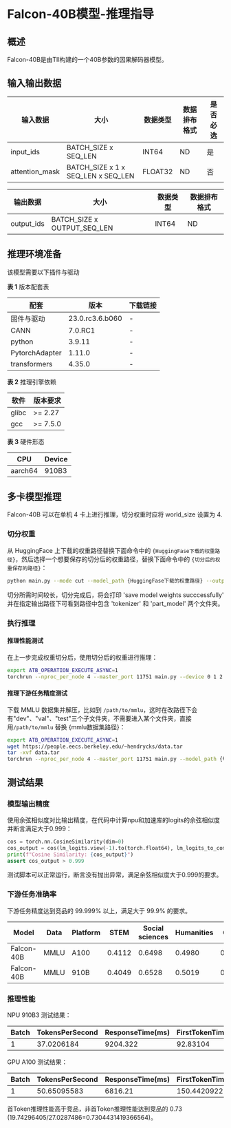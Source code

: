 # Falcon-40B模型-推理指导

## 概述

Falcon-40B是由TII构建的一个40B参数的因果解码器模型。

## 输入输出数据


| 输入数据       | 大小                               | 数据类型 | 数据排布格式 | 是否必选 |
| -------------- | ---------------------------------- | -------- | ------------ | -------- |
| input_ids      | BATCH_SIZE x SEQ_LEN               | INT64    | ND           | 是       |
| attention_mask | BATCH_SIZE x 1 x SEQ_LEN x SEQ_LEN | FLOAT32  | ND           | 否       |



| 输出数据   | 大小                        | 数据类型 | 数据排布格式 |
| ---------- | --------------------------- | -------- | ------------ |
| output_ids | BATCH_SIZE x OUTPUT_SEQ_LEN | INT64    | ND           |

## 推理环境准备

该模型需要以下插件与驱动

**表 1** 版本配套表

| 配套           | 版本            | 下载链接 |
| -------------- | --------------- | -------- |
| 固件与驱动     | 23.0.rc3.6.b060 | -        |
| CANN           | 7.0.RC1         | -        |
| python         | 3.9.11          | -        |
| PytorchAdapter | 1.11.0          | -        |
| transformers   | 4.35.0          | -        |

**表 2** 推理引擎依赖

| 软件  | 版本要求 |
| ----- | -------- |
| glibc | >= 2.27  |
| gcc   | >= 7.5.0 |

**表 3** 硬件形态

| CPU     | Device |
| ------- | ------ |
| aarch64 | 910B3  |

## 多卡模型推理

Falcon-40B 可以在单机 4 卡上进行推理，切分权重时应将 world_size 设置为 4.

### 切分权重

从 HuggingFace 上下载的权重路径替换下面命令中的 `{HuggingFase下载的权重路径}`，然后选择一个想要保存的切分后的权重路径，替换下面命令中的 `{切分后的权重保存的路径}`：

```bash
python main.py --mode cut --model_path {HuggingFase下载的权重路径} --output_model_path {切分后的权重保存的路径} --world_size 4
```

切分所需时间较长，切分完成后，将会打印 'save model weights succcessfully' 并在指定输出路径下可看到路径中包含 'tokenizer' 和 'part_model' 两个文件夹。

### 执行推理

#### 推理性能测试

在上一步完成权重切分后，使用切分后的权重进行推理：

```bash
export ATB_OPERATION_EXECUTE_ASYNC=1
torchrun --nproc_per_node 4 --master_port 11751 main.py --device 0 1 2 3 --model_path {切分后的权重保存的路径}
```

#### 推理下游任务精度测试

下载 MMLU 数据集并解压，比如到 `/path/to/mmlu`，这时在改路径下会有"dev"、"val"、"test"三个子文件夹，不需要进入某个文件夹，直接用`/path/to/mmlu` 替换 {mmlu数据集路径}：

```bash
export ATB_OPERATION_EXECUTE_ASYNC=1
wget https://people.eecs.berkeley.edu/~hendrycks/data.tar
tar -xvf data.tar
torchrun --nproc_per_node 4 --master_port 11751 main.py --model_path {切分后的权重保存的路径} --device 0 1 2 3 --mode precision --dataset-path {mmlu数据集路径}
```

## 测试结果

### 模型输出精度

使用余弦相似度对比输出精度，在代码中计算npu和加速库的logits的余弦相似度并断言满足大于0.999：

```python
cos = torch.nn.CosineSimilarity(dim=0)
cos_output = cos(lm_logits.view(-1).to(torch.float64), lm_logits_to_comp.view(-1).to(torch.float64))
print(f"Cosine Similarity: {cos_output}")
assert cos_output > 0.999
```

测试脚本可以正常运行，断言没有抛出异常，满足余弦相似度大于0.999的要求。

### 下游任务准确率

下游任务精度达到竞品的 99.999% 以上，满足大于 99.9% 的要求。

| Model      | Data | Platform | STEM   | Social sciences | Humanities | Other  | Avg     |
| ---------- | ---- | -------- | ------ | --------------- | ---------- | ------ | ------- |
| Falcon-40B | MMLU | A100     | 0.4112 | 0.6498          | 0.4980     | 0.6535 | 54.9305 |
| Falcon-40B | MMLU | 910B     | 0.4049 | 0.6528          | 0.5019     | 0.6507 | 54.9302 |

### 推理性能

NPU 910B3 测试结果：

| Batch | TokensPerSecond | ResponseTime(ms) | FirstTokenTime(ms) | TimePerTokens(ms) |
| ----- | --------------- | ---------------- | ------------------ | ----------------- |
| 1     | 37.0206184      | 9204.322         | 92.83104           | 27.0287486        |

GPU A100 测试结果：

| Batch | TokensPerSecond | ResponseTime(ms) | FirstTokenTime(ms) | TimePerTokens(ms) |
| ----- | --------------- | ---------------- | ------------------ | ----------------- |
| 1     | 50.65095583     | 6816.21          | 150.4420922        | 19.74296405       |

首Token推理性能高于竞品，非首Token推理性能达到竞品的 0.73 (19.74296405/27.0287486=0.7304431419366564)。
